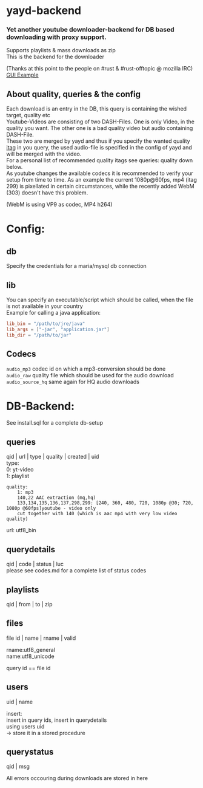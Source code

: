 # yayd-backend
### Yet another youtube downloader-backend for DB based downloading with proxy support. 
Supports playlists & mass downloads as zip  
This is the backend for the downloader  
  

(Thanks at this point to the people on #rust & #rust-offtopic @ mozilla IRC)  
[GUI Example](***REMOVED***)

## About quality, queries & the config
Each download is an entry in the DB, this query is containing the wished target, quality etc  
Youtube-Videos are consisting of two DASH-Files. One is only Video, in the quality you want.
The other one is a bad quality video but audio containing DASH-File.  
These two are merged by yayd and thus if you specify the wanted quality [itag](https://en.wikipedia.org/wiki/YouTube#Quality_and_formats)
in you query,
the used audio-file is specified in the config of yayd and will be merged with the video.  
For a personal list of recommended quality itags see queries: quality down below.  
As youtube changes the available codecs it is recommended to verify your setup from time to time.
As an example the current 1080p@60fps, mp4 (itag 299) is pixellated in certain circumstances, while the recently added
WebM (303) doesn't have this problem.  
  
(WebM is using VP9 as codec, MP4 h264)

# Config:
## db
Specify the credentials for a maria/mysql db connection
## lib
You can specify an executable/script which should be called, when the file is not available in your country  
Example for calling a java application:  
```toml
lib_bin = "/path/to/jre/java"
lib_args = ["-jar", "application.jar"]
lib_dir = "/path/to/jar"
```
## Codecs
`audio_mp3` codec id on which a mp3-conversion should be done  
`audio_raw` quality file which should be used for the audio download  
`audio_source_hq` same again for HQ audio downloads  

# DB-Backend:
See install.sql for a complete db-setup
## queries
qid | url | type | quality | created | uid   
	type:   
		0: yt-video  
		1: playlist  
		
	quality:  
		1: mp3  
		140,22 AAC extraction (mq,hq)  
		133,134,135,136,137,298,299: [240, 360, 480, 720, 1080p @30; 720, 1080p @60fps]youtube - video only  
		cut together with 140 (which is aac mp4 with very low video quality)  

url: utf8_bin

	
## querydetails
qid | code | status | luc  
	please see codes.md for a complete list of status codes

## playlists
qid | from | to | zip  

## files
file id | name | rname | valid  

rname:utf8_general  
name:utf8_unicode  

query id == file id

## users
uid | name  

insert:  
insert in query ids, insert in querydetails  
using users uid  
-> store it in a stored procedure  

## querystatus
qid | msg  

All errors occouring during downloads are stored in here